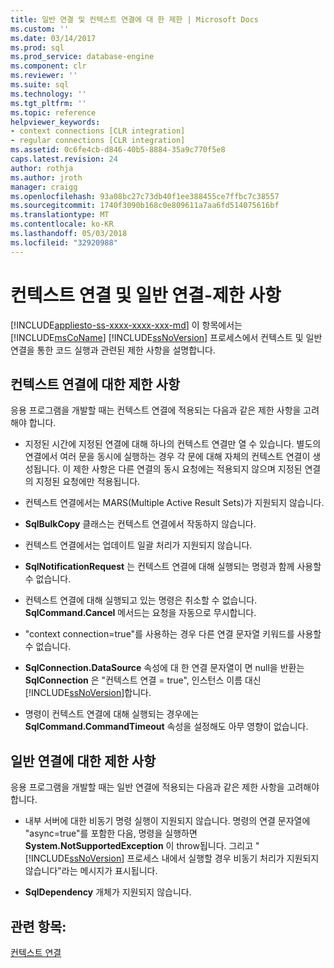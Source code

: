 ```yaml
---
title: 일반 연결 및 컨텍스트 연결에 대 한 제한 | Microsoft Docs
ms.custom: ''
ms.date: 03/14/2017
ms.prod: sql
ms.prod_service: database-engine
ms.component: clr
ms.reviewer: ''
ms.suite: sql
ms.technology: ''
ms.tgt_pltfrm: ''
ms.topic: reference
helpviewer_keywords:
- context connections [CLR integration]
- regular connections [CLR integration]
ms.assetid: 0c6fe4cb-d846-40b5-8884-35a9c770f5e8
caps.latest.revision: 24
author: rothja
ms.author: jroth
manager: craigg
ms.openlocfilehash: 93a08bc27c73db40f1ee388455ce7ffbc7c38557
ms.sourcegitcommit: 1740f3090b168c0e809611a7aa6fd514075616bf
ms.translationtype: MT
ms.contentlocale: ko-KR
ms.lasthandoff: 05/03/2018
ms.locfileid: "32920988"
---
```

# <a name="context-connections-and-regular-connections---restrictions"></a>컨텍스트 연결 및 일반 연결-제한 사항
[!INCLUDE[appliesto-ss-xxxx-xxxx-xxx-md](../../../includes/appliesto-ss-xxxx-xxxx-xxx-md.md)]
  이 항목에서는 [!INCLUDE[msCoName](../../../includes/msconame-md.md)] [!INCLUDE[ssNoVersion](../../../includes/ssnoversion-md.md)] 프로세스에서 컨텍스트 및 일반 연결을 통한 코드 실행과 관련된 제한 사항을 설명합니다.  
  
## <a name="restrictions-on-context-connections"></a>컨텍스트 연결에 대한 제한 사항  
 응용 프로그램을 개발할 때는 컨텍스트 연결에 적용되는 다음과 같은 제한 사항을 고려해야 합니다.  
  
-   지정된 시간에 지정된 연결에 대해 하나의 컨텍스트 연결만 열 수 있습니다. 별도의 연결에서 여러 문을 동시에 실행하는 경우 각 문에 대해 자체의 컨텍스트 연결이 생성됩니다. 이 제한 사항은 다른 연결의 동시 요청에는 적용되지 않으며 지정된 연결의 지정된 요청에만 적용됩니다.  
  
-   컨텍스트 연결에서는 MARS(Multiple Active Result Sets)가 지원되지 않습니다.  
  
-   **SqlBulkCopy** 클래스는 컨텍스트 연결에서 작동하지 않습니다.  
  
-   컨텍스트 연결에서는 업데이트 일괄 처리가 지원되지 않습니다.  
  
-   **SqlNotificationRequest** 는 컨텍스트 연결에 대해 실행되는 명령과 함께 사용할 수 없습니다.  
  
-   컨텍스트 연결에 대해 실행되고 있는 명령은 취소할 수 없습니다. **SqlCommand.Cancel** 메서드는 요청을 자동으로 무시합니다.  
  
-   "context connection=true"를 사용하는 경우 다른 연결 문자열 키워드를 사용할 수 없습니다.  
  
-   **SqlConnection.DataSource** 속성에 대 한 연결 문자열이 면 null을 반환는 **SqlConnection** 은 "컨텍스트 연결 = true", 인스턴스 이름 대신 [!INCLUDE[ssNoVersion](../../../includes/ssnoversion-md.md)]합니다.  
  
-   명령이 컨텍스트 연결에 대해 실행되는 경우에는 **SqlCommand.CommandTimeout** 속성을 설정해도 아무 영향이 없습니다.  
  
## <a name="restrictions-on-regular-connections"></a>일반 연결에 대한 제한 사항  
 응용 프로그램을 개발할 때는 일반 연결에 적용되는 다음과 같은 제한 사항을 고려해야 합니다.  
  
-   내부 서버에 대한 비동기 명령 실행이 지원되지 않습니다. 명령의 연결 문자열에 "async=true"를 포함한 다음, 명령을 실행하면 **System.NotSupportedException** 이 throw됩니다. 그리고 " [!INCLUDE[ssNoVersion](../../../includes/ssnoversion-md.md)] 프로세스 내에서 실행할 경우 비동기 처리가 지원되지 않습니다"라는 메시지가 표시됩니다.  
  
-   **SqlDependency** 개체가 지원되지 않습니다.  
  
## <a name="see-also"></a>관련 항목:  
 [컨텍스트 연결](../../../relational-databases/clr-integration/data-access/context-connection.md)  
  
  
